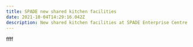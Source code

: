 ```yaml
---
title: SPADE new shared kitchen facilities
date: 2021-10-04T14:29:16.042Z
description: New shared kitchen facilities at SPADE Enterprise Centre
---
```

ffff